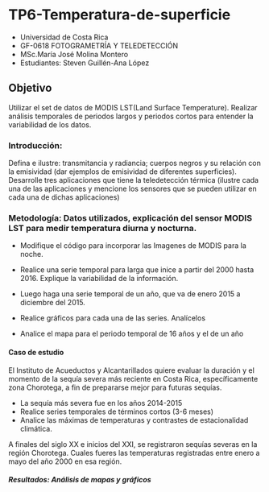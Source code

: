 # TP6-Temperatura-de-superficie
- Universidad de Costa Rica 
- GF-0618 FOTOGRAMETRÍA Y TELEDETECCIÓN
- MSc.María José Molina Montero
- Estudiantes: Steven Guillén-Ana López
## Objetivo

Utilizar el set de datos de MODIS LST(Land Surface Temperature).
Realizar análisis temporales de periodos largos y periodos cortos para entender la variabilidad de los datos.


### Introducción: 
Defina e ilustre: transmitancia y radiancia; cuerpos negros y su relación con la emisividad (dar ejemplos de emisividad de diferentes superficies).
Desarrolle tres aplicaciones que tiene la teledetección térmica (ilustre cada una de las aplicaciones y mencione los sensores que se pueden utilizar en cada una de dichas aplicaciones)

### Metodología: Datos utilizados, explicación del sensor MODIS LST para medir temperatura diurna y nocturna. 


- Modifique el código para incorporar las Imagenes de MODIS para la noche.

- Realice una serie temporal para larga que inice a partir del 2000 hasta 2016. Explique la variabilidad de la información.

- Luego haga una serie temporal de un año, que va de enero 2015 a diciembre del 2015.

- Realice gráficos para cada una de las series. Analícelos
- Analice el mapa para el periodo temporal de 16 años y el de un año

#### Caso de estudio 

El Instituto de Acueductos y Alcantarillados quiere evaluar la duración y el momento de la sequía severa más reciente en Costa Rica, específicamente zona Chorotega, a fin de prepararse mejor para futuras sequías. 
-	La sequía más severa fue en los años 2014-2015
-	Realice series temporales de términos cortos (3-6 meses)
-	Analice las máximas de temperaturas y contrastes de estacionalidad climática.

A finales del siglo XX e inicios del XXI, se registraron sequías severas en la región Chorotega. Cuales fueres las temperaturas registradas entre enero a mayo del año 2000 en esa región.


##### Resultados: Análisis de mapas y gráficos

